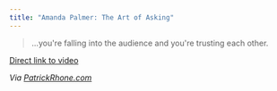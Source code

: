 ```yaml
---
title: "Amanda Palmer: The Art of Asking"
---
```

<blockquote><p>
  ...you're falling into the audience and you're trusting each other.
</p></blockquote>

<p><a href="https://on.ted.com/Amanda">Direct link to video</a></p>
<p><em>Via <a href="https://patrickrhone.com/2013/03/05/amanda-palmer-the-art-of-asking/">PatrickRhone.com</a></em></p>
